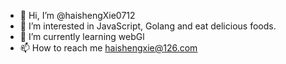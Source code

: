- 👋  Hi, I’m @haishengXie0712
- 👀  I’m interested in JavaScript, Golang and eat delicious foods.
- 🌱  I’m currently learning webGl
- 📫  How to reach me haishengxie@126.com
